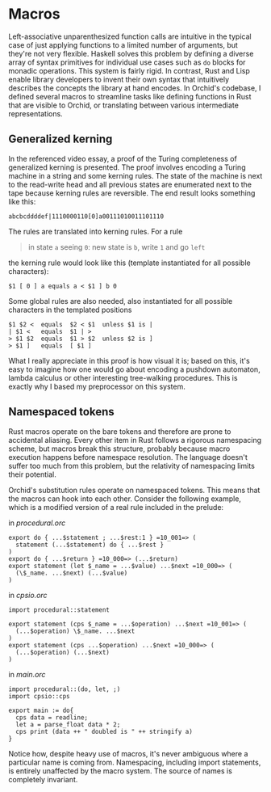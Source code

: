 # Macros

Left-associative unparenthesized function calls are intuitive in the typical case of just applying functions to a limited number of arguments, but they're not very flexible. Haskell solves this problem by defining a diverse array of syntax primitives for individual use cases such as `do` blocks for monadic operations. This system is fairly rigid. In contrast, Rust and Lisp enable library developers to invent their own syntax that intuitively describes the concepts the library at hand encodes. In Orchid's codebase, I defined several macros to streamline tasks like defining functions in Rust that are visible to Orchid, or translating between various intermediate representations.

## Generalized kerning

In the referenced video essay, a proof of the Turing completeness of generalized kerning is presented. The proof involves encoding a Turing machine in a string and some kerning rules. The state of the machine is next to the read-write head and all previous states are enumerated next to the tape because kerning rules are reversible. The end result looks something like this:

```
abcbcddddef|1110000110[0]a00111010011101110
```

The rules are translated into kerning rules. For a rule

> in state `a` seeing `0`: new state is `b`, write `1` and go `left`

the kerning rule would look like this (template instantiated for all possible characters):

```
$1 [ 0 ] a equals a < $1 ] b 0
```

Some global rules are also needed, also instantiated for all possible characters in the templated positions

```
$1 $2 <  equals  $2 < $1  unless $1 is |
| $1 <   equals  $1 | >
> $1 $2  equals  $1 > $2  unless $2 is ]
> $1 ]   equals  [ $1 ]
```

What I really appreciate in this proof is how visual it is; based on this, it's easy to imagine how one would go about encoding a pushdown automaton, lambda calculus or other interesting tree-walking procedures. This is exactly why I based my preprocessor on this system.

## Namespaced tokens

Rust macros operate on the bare tokens and therefore are prone to accidental aliasing. Every other item in Rust follows a rigorous namespacing scheme, but macros break this structure, probably because macro execution happens before namespace resolution. The language doesn't suffer too much from this problem, but the relativity of namespacing
limits their potential.

Orchid's substitution rules operate on namespaced tokens. This means that the macros can hook into each other. Consider the following example, which is a modified version of a real rule included in the prelude:

in _procedural.orc_
```orchid
export do { ...$statement ; ...$rest:1 } =10_001=> (
  statement (...$statement) do { ...$rest } 
)
export do { ...$return } =10_000=> (...$return)
export statement (let $_name = ...$value) ...$next =10_000=> (
  (\$_name. ...$next) (...$value)
)
```

in _cpsio.orc_
```orchid
import procedural::statement

export statement (cps $_name = ...$operation) ...$next =10_001=> (
  (...$operation) \$_name. ...$next
)
export statement (cps ...$operation) ...$next =10_000=> (
  (...$operation) (...$next)
)
```

in _main.orc_
```orchid
import procedural::(do, let, ;)
import cpsio::cps

export main := do{
  cps data = readline;
  let a = parse_float data * 2;
  cps print (data ++ " doubled is " ++ stringify a)
}
```

Notice how, despite heavy use of macros, it's never ambiguous where a particular name is coming from. Namespacing, including import statements, is entirely unaffected by the macro system. The source of names is completely invariant.
